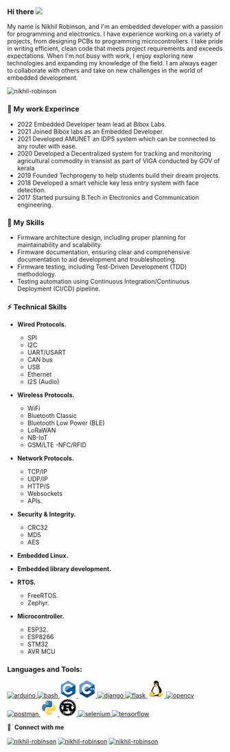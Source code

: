 ### Hi there <a href="https://www.gautamkrishnar.com/"><img src="https://media.giphy.com/media/hvRJCLFzcasrR4ia7z/giphy.gif" width="5%"></a>
My name is Nikhil Robinson, and I'm an embedded developer with a passion for programming and electronics. I have experience working on a variety of projects, from designing PCBs to programming microcontrollers. I take pride in writing efficient, clean code that meets project requirements and exceeds expectations. When I'm not busy with work, I enjoy exploring new technologies and expanding my knowledge of the field. I am always eager to collaborate with others and take on new challenges in the world of embedded development.

<p align="left"> <img src="https://komarev.com/ghpvc/?username=nikhil-robinson&label=Profile%20views&color=0e75b6&style=flat" alt="nikhil-robinson" /> </p>

### 🔭 My work Experince 
- 2022 Embedded Developer team lead at Bibox Labs.
- 2021 Joined Bibox labs as an Embedded Developer.
- 2021 Developed AMUNET an IDPS system which can be connected to any router with ease.
- 2020 Developed a Decentralized system for tracking and monitoring agricultural commodity in transist as part of VIGA conducted by GOV of kerala
- 2019 Founded Techprogeny to help students build their dream projects.
- 2018 Developed a smart vehicle key less entry system with face detection.
- 2017 Started pursuing B.Tech in Electronics and Communication engineering.

### 🌱 My Skills 
- Firmware architecture design, including proper planning for maintainability and scalability.
- Firmware documentation, ensuring clear and comprehensive documentation to aid development and troubleshooting.
- Firmware testing, including Test-Driven Development (TDD) methodology.
- Testing automation using Continuous Integration/Continuous Deployment (CI/CD) pipeline.

### ⚡ Technical Skills 

- **Wired Protocols.**
  - SPI
  - I2C
  - UART/USART
  - CAN bus
  - USB
  - Ethernet
  - I2S (Audio)
- **Wireless Protocols.**
  - WiFi
  - Bluetooth Classic
  - Bluetooth Low Power (BLE)
  - LoRaWAN
  - NB-IoT
  - GSM/LTE
  -NFC/RFID
- **Network Protocols.**
  - TCP/IP
  - UDP/IP
  - HTTP/S
  - Websockets
  - APIs.
- **Security & Integrity.**
  - CRC32
  - MD5
  - AES

- **Embedded Linux.**
- **Embedded library development.**
- **RTOS.**
  - FreeRTOS.
  - Zephyr.
- **Microcontroller.**
  - ESP32.
  - ESP8266
  - STM32
  - AVR MCU
 
 <h3 align="left">Languages and Tools:</h3>
<p align="left"> <a href="https://www.arduino.cc/" target="_blank" rel="noreferrer"> <img src="https://cdn.worldvectorlogo.com/logos/arduino-1.svg" alt="arduino" width="40" height="40"/> </a> <a href="https://www.gnu.org/software/bash/" target="_blank" rel="noreferrer"> <img src="https://www.vectorlogo.zone/logos/gnu_bash/gnu_bash-icon.svg" alt="bash" width="40" height="40"/> </a> <a href="https://www.cprogramming.com/" target="_blank" rel="noreferrer"> <img src="https://raw.githubusercontent.com/devicons/devicon/master/icons/c/c-original.svg" alt="c" width="40" height="40"/> </a> <a href="https://www.w3schools.com/cpp/" target="_blank" rel="noreferrer"> <img src="https://raw.githubusercontent.com/devicons/devicon/master/icons/cplusplus/cplusplus-original.svg" alt="cplusplus" width="40" height="40"/> </a> <a href="https://www.djangoproject.com/" target="_blank" rel="noreferrer"> <img src="https://cdn.worldvectorlogo.com/logos/django.svg" alt="django" width="40" height="40"/> </a> <a href="https://flask.palletsprojects.com/" target="_blank" rel="noreferrer"> <img src="https://www.vectorlogo.zone/logos/pocoo_flask/pocoo_flask-icon.svg" alt="flask" width="40" height="40"/> </a> <a href="https://www.linux.org/" target="_blank" rel="noreferrer"> <img src="https://raw.githubusercontent.com/devicons/devicon/master/icons/linux/linux-original.svg" alt="linux" width="40" height="40"/> </a> <a href="https://opencv.org/" target="_blank" rel="noreferrer"> <img src="https://www.vectorlogo.zone/logos/opencv/opencv-icon.svg" alt="opencv" width="40" height="40"/> </a> <a href="https://postman.com" target="_blank" rel="noreferrer"> <img src="https://www.vectorlogo.zone/logos/getpostman/getpostman-icon.svg" alt="postman" width="40" height="40"/> </a> <a href="https://www.python.org" target="_blank" rel="noreferrer"> <img src="https://raw.githubusercontent.com/devicons/devicon/master/icons/python/python-original.svg" alt="python" width="40" height="40"/> </a> <a href="https://www.rust-lang.org" target="_blank" rel="noreferrer"> <img src="https://raw.githubusercontent.com/devicons/devicon/master/icons/rust/rust-plain.svg" alt="rust" width="40" height="40"/> </a> <a href="https://www.selenium.dev" target="_blank" rel="noreferrer"> <img src="https://raw.githubusercontent.com/detain/svg-logos/780f25886640cef088af994181646db2f6b1a3f8/svg/selenium-logo.svg" alt="selenium" width="40" height="40"/> </a> <a href="https://www.tensorflow.org" target="_blank" rel="noreferrer"> <img src="https://www.vectorlogo.zone/logos/tensorflow/tensorflow-icon.svg" alt="tensorflow" width="40" height="40"/> </a> </p>

 

🔗 &nbsp;**Connect with me**
<p align="left">
<a href="https://techprogeny.com" target="blank"><img align="center" src="https://raw.githubusercontent.com/rahuldkjain/github-profile-readme-generator/master/src/images/icons/Social/blogger.svg" alt="nikhil-robinson" height="30" width="40" /></a>
<a href="https://linkedin.com/in/nikhil-robinson" target="blank"><img align="center" src="https://raw.githubusercontent.com/rahuldkjain/github-profile-readme-generator/master/src/images/icons/Social/linked-in-alt.svg" alt="nikhil-robinson" height="30" width="40" /></a>
<a href="https://instagram.com/_nikhil_robinson_" target="blank"><img align="center" src="https://raw.githubusercontent.com/rahuldkjain/github-profile-readme-generator/master/src/images/icons/Social/instagram.svg" alt="nikhil-robinson" height="30" width="40" /></a>

  
<!--
**nikhil-robinson/nikhil-robinson** is a ✨ _special_ ✨ repository because its `README.md` (this file) appears on your GitHub profile.

Here are some ideas to get you started:

- 🔭 I’m currently working on ...
- 🌱 I’m currently learning ...
- 👯 I’m looking to collaborate on ...
- 🤔 I’m looking for help with ...
- 💬 Ask me about ...
- 📫 How to reach me: ...
- 😄 Pronouns: ...
- ⚡ Fun fact: ...
-->
